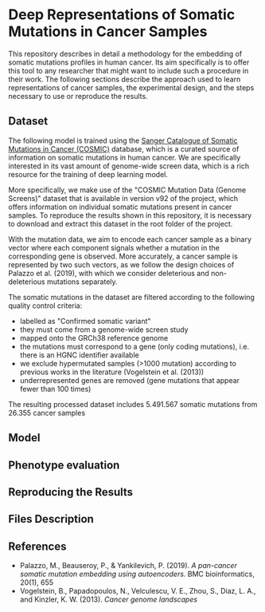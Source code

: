 # Deep Representations of Somatic Mutations in Cancer Samples

This repository describes in detail a methodology for the embedding of somatic mutations profiles in human cancer. Its aim specifically is to offer this tool to any researcher that might want to include such a procedure in their work.
The following sections describe the approach used to learn representations of cancer samples, the experimental design, and the steps necessary to use or reproduce the results.

## Dataset

The following model is trained using the [Sanger Catalogue of Somatic Mutations in Cancer (COSMIC)](https://cancer.sanger.ac.uk/cosmic) database, which is a curated source of information on somatic mutations in human cancer. We are specifically interested in its vast amount of genome-wide screen data, which is a rich resource for the training of deep learning model.

More specifically, we make use of the "COSMIC Mutation Data (Genome Screens)" dataset that is available in version v92 of the project, which offers information on individual somatic mutations present in cancer samples. To reproduce the results shown in this repository, it is necessary to download and extract this dataset in the root folder of the project.

With the mutation data, we aim to encode each cancer sample as a binary vector where each component signals whether a mutation in the corresponding gene is observed. More accurately, a cancer sample is represented by two such vectors, as we follow the design choices of Palazzo et al. (2019), with which we consider deleterious and non-deleterious mutations separately.

The somatic mutations in the dataset are filtered according to the following quality control criteria:
- labelled as "Confirmed somatic variant"
- they must come from a genome-wide screen study
- mapped onto the GRCh38 reference genome
- the mutations must correspond to a gene (only coding mutations), i.e. there is an HGNC identifier available
- we exclude hypermutated samples (>1000 mutation) according to previous works in the literature (Vogelstein et al. (2013))
- underrepresented genes are removed (gene mutations that appear fewer than 100 times)

The resulting processed dataset includes 5.491.567 somatic mutations from 26.355 cancer samples

## Model


## Phenotype evaluation



## Reproducing the Results


## Files Description


## References
- Palazzo, M., Beauseroy, P., & Yankilevich, P. (2019). _A pan-cancer somatic mutation embedding using autoencoders._ BMC bioinformatics, 20(1), 655
- Vogelstein, B., Papadopoulos, N., Velculescu, V. E., Zhou, S., Diaz, L. A., and Kinzler, K. W. (2013). _Cancer genome landscapes_